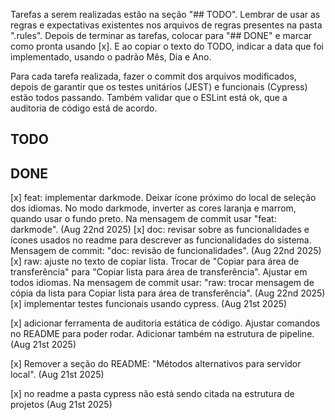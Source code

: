 Tarefas a serem realizadas estão na seção "## TODO". Lembrar de usar as regras e expectativas existentes nos arquivos de regras presentes na pasta ".rules". Depois de terminar as tarefas, colocar para "## DONE" e marcar como pronta usando [x]. E ao copiar o texto do TODO, indicar a data que foi implementado, usando o padrão Mês, Dia e Ano. 

Para cada tarefa realizada, fazer o commit dos arquivos modificados, depois de garantir que os testes unitários (JEST) e funcionais (Cypress) estão todos passando. Também validar que o ESLint está ok, que a auditoria de código está de acordo.   

## TODO 

  
  
## DONE
  [x] feat: implementar darkmode. Deixar ícone próximo do local de seleção dos idiomas. No modo darkmode, inverter as cores laranja e marrom, quando usar o fundo preto. Na mensagem de commit usar "feat: darkmode". (Aug 22nd 2025)
  [x] doc: revisar sobre as funcionalidades e ícones usados no readme para descrever as funcionalidades do sistema. Mensagem de commit: "doc: revisão de funcionalidades". (Aug 22nd 2025)
  [x] raw: ajuste no texto de copiar lista. Trocar de "Copiar para área de transferência" para "Copiar lista para área de transferência". Ajustar em todos idiomas. Na mensagem de commit usar: "raw: trocar mensagem de cópia da lista para Copiar lista para área de transferência". (Aug 22nd 2025)
  [x] implementar testes funcionais usando cypress.  (Aug 21st 2025)
  
  [x] adicionar ferramenta de auditoria estática de código. Ajustar comandos no README para poder rodar. Adicionar também na estrutura de pipeline. (Aug 21st 2025)

  [x] Remover a seção do README: "Métodos alternativos para servidor local". (Aug 21st 2025)  
  
  [x] no readme a pasta cypress não está sendo citada na estrutura de projetos (Aug 21st 2025)

